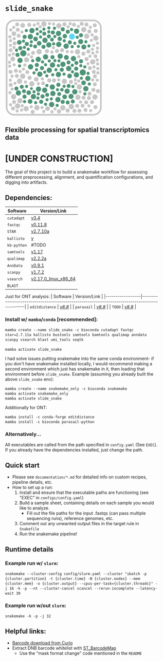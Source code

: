 # `slide_snake`
![slide_snake](images/slide_snake_logo.png)
## Flexible processing for spatial transcriptomics data  

# [**UNDER CONSTRUCTION**]

The goal of this project is to build a snakemake workflow for assessing different preprocessing, alignment, and quantification configurations, and digging into artifacts.  

## **Dependencies**:
| Software         | Version/Link                                                                                   |
|------------------|------------------------------------------------------------------------------------------------|
| `cutadapt`       | [v3.4](https://cutadapt.readthedocs.io/en/stable/)                                             |
| `fastqc`         | [v0.11.8](https://www.bioinformatics.babraham.ac.uk/projects/fastqc/)                          |
| `STAR`           | [v2.7.10a](https://github.com/alexdobin/STAR)                                                  |
| `kallisto`       | [v](https://pachterlab.github.io/kallisto/)                                                    |
| `kb-python`      |  #TODO                                                                                         |
| `samtools`       | [v1.17](http://www.htslib.org/)                                                                |
| `qualimap`       | [v2.2.2a](http://qualimap.conesalab.org/)                                                      |
| `AnnData`        | [v0.9.1](https://anndata.readthedocs.io/en/latest/)                                            |
| `scanpy`         | [v1.7.2](https://scanpy.readthedocs.io/en/stable/)                                             |
| `vsearch`        | [v2.17.0_linux_x86_64](https://github.com/torognes/vsearch)                                    |
| `BLAST`          |                                                                                                |

Just for ONT analysis:
| Software         | Version/Link                                                                                   |
|------------------|------------------------------------------------------------------------------------------------|
| `editdistance`   | [v#.#](TODO)                                             |
| `parasail`       | [v#.#](https://pypi.org/project/parasail/)                         |
| `TODO`           | [v#.#](TODO)                                                  |


### Install w/ `mamba`/`conda` [recommended]:
```
mamba create --name slide_snake -c bioconda cutadapt fastqc star=2.7.11a kallisto bustools samtools bamtools qualimap anndata scanpy vsearch blast umi_tools seqtk

mamba activate slide_snake
```

I had solve issues putting snakemake into the same conda environment- if you don't have snakemake installed locally, I would recommend making a second environment which just has snakemake in it, then loading that environment before `slide_snake`. Example (assuming you already built the above `slide_snake` env):
```
mamba create --name snakemake_only -c bioconda snakemake
mamba activate snakemake_only
mamba activate slide_snake
```  

Additionally for ONT:
```
mamba install -c conda-forge editdistance
mamba install -c bioconda parasail-python
```

### Alternatively...
All executables are called from the path specified in `config.yaml` (See `EXEC`). If you already have the dependencies installed, just change the path.


## Quick start 
- Please see `documentation/*.md` for detailed info on custom recipes, pipeline details, etc.
- How to set up a run:
  1. Install and ensure that the executable paths are functioning (see "EXEC" in `configs/config.yaml`)
  2. Build a sample sheet, containing details on each sample you would like to analyze. 
      - Fill out the file paths for the input .fastqs (can pass multiple sequencing runs), reference genomes, etc.
  3. Comment out any unwanted output files in the target rule in `Snakefile`
  4. Run the snakemake pipeline!

## Runtime details
### Example run w/ `slurm`:
```
snakemake --cluster-config config/slurm.yaml --cluster "sbatch -p {cluster.partition} -t {cluster.time} -N {cluster.nodes} --mem {cluster.mem} -o {cluster.output} --cpus-per-task={cluster.threads}" -j 16 -k -p --nt --cluster-cancel scancel --rerun-incomplete --latency-wait 30
```

### Example run w/out `slurm`:
```
snakemake -k -p -j 32 
```

## **Helpful links:**
- [Barcode download from Curio](https://curiobioscience.com/support/barcode/)
- Extract DNB barcode whitelist with [ST_BarcodeMap](https://github.com/STOmics/ST_BarcodeMap) 
  - Use the "mask format change" code mentioned in the `README`
